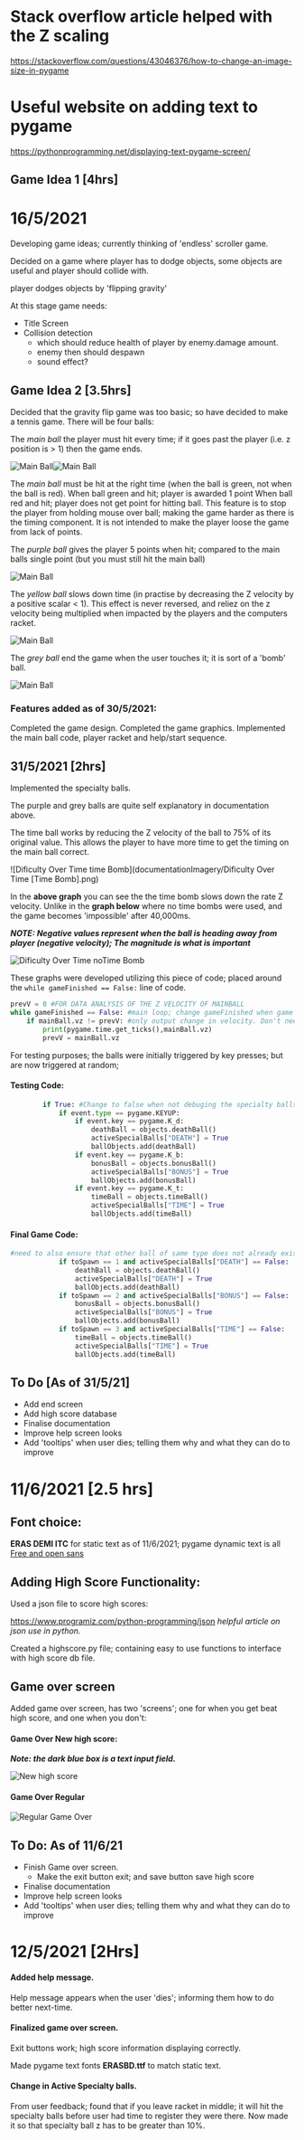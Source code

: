 # Stack overflow article helped with the Z scaling
https://stackoverflow.com/questions/43046376/how-to-change-an-image-size-in-pygame

# Useful website on adding text to pygame
https://pythonprogramming.net/displaying-text-pygame-screen/

## Game Idea 1 [4hrs]

# 16/5/2021

Developing game ideas; currently thinking of 'endless' scroller game. 

Decided on a game where player has to dodge objects, some objects are useful and player should collide with.

player dodges objects by 'flipping gravity'



At this stage game needs:

- Title Screen
- Collision detection
  - which should reduce health of player by enemy.damage amount.
  - enemy then should despawn
  - sound effect?



## Game Idea 2 [3.5hrs]
Decided that the gravity flip game was too basic; so have decided to make a tennis game.
There will be four balls:

The *main ball* the player must hit every time; if it goes past the player (i.e. z position is > 1) then the game ends.

![Main Ball](img/readyBall.png)![Main Ball](img/notReadyBall.png)

The *main ball* must be hit at the right time (when the ball is green, not when the ball is red).
    When ball green and hit; player is awarded 1 point
    When ball red and hit; player does not get point for hitting ball. 
        This feature is to stop the player from holding mouse over ball; making the game harder as there is the timing component.
        It is not intended to make the player loose the game from lack of points.

The *purple ball* gives the player 5 points when hit; compared to the main balls single point (but you must still hit the main ball)

![Main Ball](img/pointsBall.png)

The *yellow ball* slows down time (in practise by decreasing the Z velocity by a positive scalar < 1). This effect is never reversed, and reliez on the z velocity being multiplied when impacted by the players and the computers racket.

![Main Ball](img/timeBall.png)

The *grey ball* end the game when the user touches it; it is sort of a 'bomb' ball.

![Main Ball](img/deathBall.png)

### Features added as of 30/5/2021:
Completed the game design.
Completed the game graphics.
Implemented the main ball code, player racket and help/start sequence.

## 31/5/2021 [2hrs]

Implemented the specialty balls.

The purple and grey balls are quite self explanatory in documentation above.

The time ball works by reducing the Z velocity of the ball to 75% of its original value.  This allows the player to have more time to get the timing on the main ball correct.

![Dificulty Over Time time Bomb](documentationImagery/Dificulty Over Time [Time Bomb].png)

In the **above graph** you can see the the time bomb slows down the rate Z velocity. Unlike in the **graph below** where no time bombs were used, and the game becomes 'impossible' after 40,000ms. 

***NOTE: Negative values represent when the ball is heading away from player (negative velocity);  The magnitude is what is important*** 

![Dificulty Over Time noTime Bomb](documentationImagery/DifficultNoTimeBomb.png)

These graphs were developed utilizing this piece of code; placed around the `while gameFinished == False:` line of code.

```python
prevV = 0 #FOR DATA ANALYSIS OF THE Z VELOCITY OF MAINBALL
while gameFinished == False: #main loop; change gameFinished when game is exited to True
    if mainBall.vz != prevV: #only output change in velocity. Don't need those extra data points; as just forms straight lines.
        print(pygame.time.get_ticks(),mainBall.vz)
        prevV = mainBall.vz
```

For testing purposes; the balls were initially triggered by key presses; but are now triggered at random;

#### Testing Code:

```python
        if True: #Change to false when not debuging the specialty balls
            if event.type == pygame.KEYUP:
                if event.key == pygame.K_d:
                    deathBall = objects.deathBall()
                    activeSpecialBalls["DEATH"] = True
                    ballObjects.add(deathBall)
                if event.key == pygame.K_b:
                    bonusBall = objects.bonusBall()
                    activeSpecialBalls["BONUS"] = True
                    ballObjects.add(bonusBall)
                if event.key == pygame.K_t:
                    timeBall = objects.timeBall()
                    activeSpecialBalls["TIME"] = True
                    ballObjects.add(timeBall)
```

####  Final Game Code:

```python
#need to also ensure that other ball of same type does not already exist on screen
            if toSpawn == 1 and activeSpecialBalls["DEATH"] == False:
                deathBall = objects.deathBall()
                activeSpecialBalls["DEATH"] = True
                ballObjects.add(deathBall)
            if toSpawn == 2 and activeSpecialBalls["BONUS"] == False:
                bonusBall = objects.bonusBall()
                activeSpecialBalls["BONUS"] = True
                ballObjects.add(bonusBall)
            if toSpawn == 3 and activeSpecialBalls["TIME"] == False:
                timeBall = objects.timeBall()
                activeSpecialBalls["TIME"] = True
                ballObjects.add(timeBall)
```

## To Do [As of 31/5/21]

- Add end screen
- Add high score database
- Finalise documentation
- Improve help screen looks
- Add 'tooltips' when user dies; telling them why and what they can do to improve

# 11/6/2021 [2.5 hrs]

## Font choice:

**ERAS DEMI ITC** for static text as of 11/6/2021; pygame dynamic text is all <u>Free and open sans</u>



## Adding High Score Functionality:

Used a json file to score high scores:

https://www.programiz.com/python-programming/json *helpful article on json use in python.*

Created a highscore.py file; containing easy to use functions to interface with high score db file.



## Game over screen

Added game over screen, has two 'screens'; one for when you get beat high score, and one when you don't:

#### Game Over New high score:

***Note: the dark blue box is a text input field.***



![New high score](img/NewHighScore.png)

 

#### Game Over Regular

![Regular Game Over](img/GameOver.png)

## To Do: As of 11/6/21

- Finish Game over screen.
  - Make the exit button exit; and save button save high score
- Finalise documentation
- Improve help screen looks
- Add 'tooltips' when user dies; telling them why and what they can do to improve

# 12/5/2021 [2Hrs]

#### Added help message.

Help message appears when the user 'dies'; informing them how to do better next-time.

#### Finalized game over screen.

Exit buttons work; high score information displaying correctly.

Made pygame text fonts **ERASBD.ttf** to match static text.

#### Change in Active Specialty balls. 

From user feedback; found that if you leave racket in middle; it will hit the specialty balls before user had time to register they were there. Now made it so that specialty ball z has to be greater than 10%.

